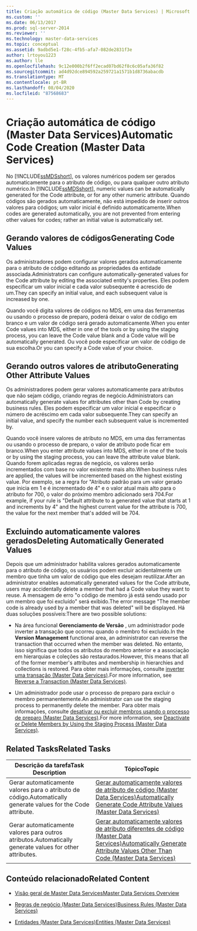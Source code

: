 ```yaml
---
title: Criação automática de código (Master Data Services) | Microsoft Docs
ms.custom: ''
ms.date: 06/13/2017
ms.prod: sql-server-2014
ms.reviewer: ''
ms.technology: master-data-services
ms.topic: conceptual
ms.assetid: 9adbd5e1-f28c-4fb5-afa7-082de2831f3e
author: lrtoyou1223
ms.author: lle
ms.openlocfilehash: 9c12e000b2f6ff2ecad07bd62f8c6c05afa36f82
ms.sourcegitcommit: ad4d92dce894592a259721a1571b1d8736abacdb
ms.translationtype: MT
ms.contentlocale: pt-BR
ms.lasthandoff: 08/04/2020
ms.locfileid: "87568683"
---
```

# <a name="automatic-code-creation-master-data-services"></a><span data-ttu-id="42a53-102">Criação automática de código (Master Data Services)</span><span class="sxs-lookup"><span data-stu-id="42a53-102">Automatic Code Creation (Master Data Services)</span></span>
  <span data-ttu-id="42a53-103">No [!INCLUDE[ssMDSshort](../includes/ssmdsshort-md.md)], os valores numéricos podem ser gerados automaticamente para o atributo de código, ou para qualquer outro atributo numérico.</span><span class="sxs-lookup"><span data-stu-id="42a53-103">In [!INCLUDE[ssMDSshort](../includes/ssmdsshort-md.md)], numeric values can be automatically generated for the Code attribute, or for any other numeric attribute.</span></span> <span data-ttu-id="42a53-104">Quando códigos são gerados automaticamente, não está impedido de inserir outros valores para códigos; um valor inicial é definido automaticamente.</span><span class="sxs-lookup"><span data-stu-id="42a53-104">When codes are generated automatically, you are not prevented from entering other values for codes; rather an initial value is automatically set.</span></span>  
  
## <a name="generating-code-values"></a><span data-ttu-id="42a53-105">Gerando valores de códigos</span><span class="sxs-lookup"><span data-stu-id="42a53-105">Generating Code Values</span></span>  
 <span data-ttu-id="42a53-106">Os administradores podem configurar valores gerados automaticamente para o atributo de código editando as propriedades da entidade associada.</span><span class="sxs-lookup"><span data-stu-id="42a53-106">Administrators can configure automatically-generated values for the Code attribute by editing the associated entity's properties.</span></span> <span data-ttu-id="42a53-107">Eles podem especificar um valor inicial e cada valor subsequente é acrescido de um.</span><span class="sxs-lookup"><span data-stu-id="42a53-107">They can specify an initial value, and each subsequent value is increased by one.</span></span>  
  
 <span data-ttu-id="42a53-108">Quando você digita valores de códigos no MDS, em uma das ferramentas ou usando o processo de preparo, poderá deixar o valor de código em branco e um valor de código será gerado automaticamente.</span><span class="sxs-lookup"><span data-stu-id="42a53-108">When you enter Code values into MDS, either in one of the tools or by using the staging process, you can leave the Code value blank and a Code value will be automatically generated.</span></span> <span data-ttu-id="42a53-109">Ou você pode especificar um valor de código de sua escolha.</span><span class="sxs-lookup"><span data-stu-id="42a53-109">Or you can specify a Code value of your choice.</span></span>  
  
## <a name="generating-other-attribute-values"></a><span data-ttu-id="42a53-110">Gerando outros valores de atributo</span><span class="sxs-lookup"><span data-stu-id="42a53-110">Generating Other Attribute Values</span></span>  
 <span data-ttu-id="42a53-111">Os administradores podem gerar valores automaticamente para atributos que não sejam código, criando regras de negócio.</span><span class="sxs-lookup"><span data-stu-id="42a53-111">Administrators can automatically generate values for attributes other than Code by creating business rules.</span></span> <span data-ttu-id="42a53-112">Eles podem especificar um valor inicial e especificar o número de acréscimo em cada valor subsequente.</span><span class="sxs-lookup"><span data-stu-id="42a53-112">They can specify an initial value, and specify the number each subsequent value is incremented by.</span></span>  
  
 <span data-ttu-id="42a53-113">Quando você insere valores de atributo no MDS, em uma das ferramentas ou usando o processo de preparo, o valor de atributo pode ficar em branco.</span><span class="sxs-lookup"><span data-stu-id="42a53-113">When you enter attribute values into MDS, either in one of the tools or by using the staging process, you can leave the attribute value blank.</span></span> <span data-ttu-id="42a53-114">Quando forem aplicadas regras de negócio, os valores serão incrementados com base no valor existente mais alto.</span><span class="sxs-lookup"><span data-stu-id="42a53-114">When business rules are applied, the values will be incremented based on the highest existing value.</span></span> <span data-ttu-id="42a53-115">Por exemplo, se a regra for "Atributo padrão para um valor gerado que inicia em 1 e é incrementado de 4" e o valor atual mais alto para o atributo for 700, o valor do próximo membro adicionado será 704.</span><span class="sxs-lookup"><span data-stu-id="42a53-115">For example, if your rule is "Default attribute to a generated value that starts at 1 and increments by 4" and the highest current value for the attribute is 700, the value for the next member that's added will be 704.</span></span>  
  
## <a name="deleting-automatically-generated-values"></a><span data-ttu-id="42a53-116">Excluindo automaticamente valores gerados</span><span class="sxs-lookup"><span data-stu-id="42a53-116">Deleting Automatically Generated Values</span></span>  
 <span data-ttu-id="42a53-117">Depois que um administrador habilita valores gerados automaticamente para o atributo de código, os usuários podem excluir acidentalmente um membro que tinha um valor de código que eles desejam reutilizar.</span><span class="sxs-lookup"><span data-stu-id="42a53-117">After an administrator enables automatically generated values for the Code attribute, users may accidentally delete a member that had a Code value they want to reuse.</span></span> <span data-ttu-id="42a53-118">A mensagem de erro "o código de membro já está sendo usado por um membro que foi excluído" será exibido.</span><span class="sxs-lookup"><span data-stu-id="42a53-118">The error message "The member code is already used by a member that was deleted" will be displayed.</span></span> <span data-ttu-id="42a53-119">Há duas soluções possíveis:</span><span class="sxs-lookup"><span data-stu-id="42a53-119">There are two possible solutions:</span></span>  
  
-   <span data-ttu-id="42a53-120">Na área funcional **Gerenciamento de Versão** , um administrador pode inverter a transação que ocorreu quando o membro foi excluído.</span><span class="sxs-lookup"><span data-stu-id="42a53-120">In the **Version Management** functional area, an administrator can reverse the transaction that occurred when the member was deleted.</span></span> <span data-ttu-id="42a53-121">No entanto, isso significa que todos os atributos do membro anterior e a associação em hierarquias e coleções são restaurados.</span><span class="sxs-lookup"><span data-stu-id="42a53-121">However, this means that all of the former member's attributes and membership in hierarchies and collections is restored.</span></span> <span data-ttu-id="42a53-122">Para obter mais informações, consulte [inverter uma transação &#40;Master Data Services&#41;](reverse-a-transaction-master-data-services.md).</span><span class="sxs-lookup"><span data-stu-id="42a53-122">For more information, see [Reverse a Transaction &#40;Master Data Services&#41;](reverse-a-transaction-master-data-services.md).</span></span>  
  
-   <span data-ttu-id="42a53-123">Um administrador pode usar o processo de preparo para excluir o membro permanentemente.</span><span class="sxs-lookup"><span data-stu-id="42a53-123">An administrator can use the staging process to permanently delete the member.</span></span> <span data-ttu-id="42a53-124">Para obter mais informações, consulte [desativar ou excluir membros usando o processo de preparo &#40;Master Data Services&#41;](add-update-and-delete-data-master-data-services.md).</span><span class="sxs-lookup"><span data-stu-id="42a53-124">For more information, see [Deactivate or Delete Members by Using the Staging Process &#40;Master Data Services&#41;](add-update-and-delete-data-master-data-services.md).</span></span>  
  
## <a name="related-tasks"></a><span data-ttu-id="42a53-125">Related Tasks</span><span class="sxs-lookup"><span data-stu-id="42a53-125">Related Tasks</span></span>  
  
|<span data-ttu-id="42a53-126">Descrição da tarefa</span><span class="sxs-lookup"><span data-stu-id="42a53-126">Task Description</span></span>|<span data-ttu-id="42a53-127">Tópico</span><span class="sxs-lookup"><span data-stu-id="42a53-127">Topic</span></span>|  
|----------------------|-----------|  
|<span data-ttu-id="42a53-128">Gerar automaticamente valores para o atributo de código.</span><span class="sxs-lookup"><span data-stu-id="42a53-128">Automatically generate values for the Code attribute.</span></span>|[<span data-ttu-id="42a53-129">Gerar automaticamente valores de atributo de código &#40;Master Data Services&#41;</span><span class="sxs-lookup"><span data-stu-id="42a53-129">Automatically Generate Code Attribute Values &#40;Master Data Services&#41;</span></span>](../../2014/master-data-services/automatically-generate-code-attribute-values-master-data-services.md)|  
|<span data-ttu-id="42a53-130">Gerar automaticamente valores para outros atributos.</span><span class="sxs-lookup"><span data-stu-id="42a53-130">Automatically generate values for other attributes.</span></span>|[<span data-ttu-id="42a53-131">Gerar automaticamente valores de atributo diferentes de código &#40;Master Data Services&#41;</span><span class="sxs-lookup"><span data-stu-id="42a53-131">Automatically Generate Attribute Values Other Than Code &#40;Master Data Services&#41;</span></span>](../../2014/master-data-services/automatically-generate-attribute-values-other-than-code-master-data-services.md)|  
  
## <a name="related-content"></a><span data-ttu-id="42a53-132">Conteúdo relacionado</span><span class="sxs-lookup"><span data-stu-id="42a53-132">Related Content</span></span>  
  
-   [<span data-ttu-id="42a53-133">Visão geral de Master Data Services</span><span class="sxs-lookup"><span data-stu-id="42a53-133">Master Data Services Overview</span></span>](master-data-services-overview-mds.md)  
  
-   [<span data-ttu-id="42a53-134">Regras de negócio &#40;Master Data Services&#41;</span><span class="sxs-lookup"><span data-stu-id="42a53-134">Business Rules &#40;Master Data Services&#41;</span></span>](../../2014/master-data-services/business-rules-master-data-services.md)  
  
-   [<span data-ttu-id="42a53-135">Entidades &#40;Master Data Services&#41;</span><span class="sxs-lookup"><span data-stu-id="42a53-135">Entities &#40;Master Data Services&#41;</span></span>](../../2014/master-data-services/entities-master-data-services.md)  
  
  
